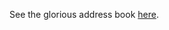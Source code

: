See the glorious address book [here](https://hubert-addressbook-exc3h3bka9ddhyar.eastus2-01.azurewebsites.net/).
